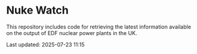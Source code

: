 # Nuke Watch

This repository includes code for retrieving the latest information available on the output of EDF nuclear power plants in the UK.

Last updated: 2025-07-23 11:15